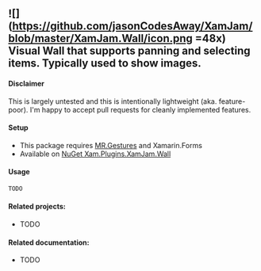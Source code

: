 ## ![](https://github.com/jasonCodesAway/XamJam/blob/master/XamJam.Wall/icon.png =48x) Visual Wall that supports panning and selecting items. Typically used to show images.

#### Disclaimer
This is largely untested and this is intentionally lightweight (aka. feature-poor). I'm happy to accept pull requests for cleanly implemented features.

#### Setup
* This package requires [MR.Gestures](http://www.mrgestures.com/) and Xamarin.Forms
* Available on [NuGet Xam.Plugins.XamJam.Wall](https://www.nuget.org/packages/Xam.Plugins.XamJam.Wall)

#### Usage
```csharp
TODO
```
#### Related projects:
* TODO

#### Related documentation:
* TODO
